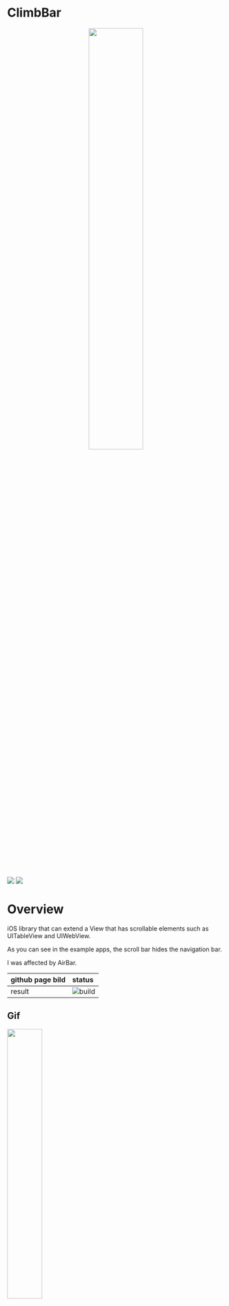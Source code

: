 # ClimbBar
<p align="center">
<img src="https://github.com/keisukeYamagishi/ClimbBar/blob/master/doc/climbBarlog.png" width="50%" height="50%">

[![](https://img.shields.io/apm/l/vim-mode.svg)](https://github.com/keisukeYamagishi/Direction/blob/master/LICENSE)
[![](https://img.shields.io/badge/twitter-brew__0__O-blue.svg)](https://twitter.com/brew_0_O)

</p>

# Overview

iOS library that can extend a View that has scrollable elements such as UITableView and UIWebView.

As you can see in the example apps, the scroll bar hides the navigation bar.

I was affected by AirBar.

|github page bild| status |
|:----|:------|
|result|![build](https://github.com/keisukeYamagishi/ClimbBar/workflows/build/badge.svg)|

## Gif

<img src="./doc/climbbar-demo.gif" width=40% height="40%">

## Cocoapods

```
pod 'ClimbBar'
```

## git clone

***Via SSH***: For those who plan on regularly making direct commits, cloning over SSH may provide a better experience (which requires uploading SSH keys to GitHub):

```
$ git clone git@github.com:keisukeYamagishi/ClimbBar.git
```
***Via https***: For those checking out sources as read-only, HTTPS works best:

```
$ git clone https://github.com/keisukeYamagishi/ClimbBar.git
```

## Sample code

```Swift
override func viewDidLoad() {
        super.viewDidLoad()
        tableView.dataSource = self

        let statusBarHeight = UIApplication.shared.statusBarFrame.height
        let toHeaderBottom = statusBarHeight + (navigationController?.navigationBar.frame.size.height)!
        let conf = Configuration(range: statusBarHeight...toHeaderBottom)

        climbBar = ClimbBar(configurations: conf,
                            scrollable: tableView)

        climbBar.observer = { [weak self] state in
            guard let self = self else { return }
            self.navigationController?.setAlpha(alpha: CGFloat(state.alpha))
            let navigtionFrame = CGRect(x: 0,
                                        y: state.originY,
                                        width: self.view.frame.size.width,
                                        height: 44)
            self.navigationController?.navigationBar.frame = navigtionFrame
        }
    }
```

 If you are using UIScrollViewDelegate, set isReachable to true in func scrollViewDidEndDecelerating(_ scrollView: UIScrollView).

```Swift
extension ClimbBar: UIScrollViewDelegate {
    public func scrollViewDidEndDecelerating(_ scrollView: UIScrollView) {
        climbBar.isReachable = false
    }
}
 ```